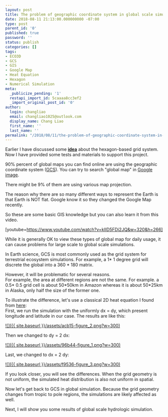 ```yaml
---
layout: post
title: The problem of geographic coordinate system in global scale simulation
date: 2018-08-11 21:13:00.000000000 -07:00
type: post
parent_id: '0'
published: true
password: ''
status: publish
categories: []
tags:
- ECO3D
- GCS
- GIS
- Google Map
- Heat Equation
- Hexagon
- Numerical Simulation
meta:
  _publicize_pending: '1'
  restapi_import_id: 5caaaa8cc3ef2
  _import_original_post_id: '0'
author:
  login: changliao
  email: changliao1025@outlook.com
  display_name: Chang Liao
  first_name: ''
  last_name: ''
permalink: "/2018/08/11/the-problem-of-geographic-coordinate-system-in-global-scale-simulation/"
---
```

Earlier I have discussed some **[idea](https://www.changliao.us/2017/06/spatial-datasets-operations-006.html)** about the hexagon-based grid system. Now I have provided some tests and materials to support this project.

90% percent of global maps you can find online are using the&nbsp;geographic coordinate system ([GCS](https://en.wikipedia.org/wiki/Geographic_coordinate_system)). You can try to search "global map" in [Google image](https://www.google.com/search?hl=en&tbm=isch&source=hp&biw=1277&bih=688&ei=WkhvW8qKJ4TesAW915yAAw&q=global+map&oq=global+&gs_l=img.3.0.35i39k1j0l9.1747.2687.0.4513.9.9.0.0.0.0.127.697.0j6.6.0....0...1ac.1.64.img..3.6.696.0...0.NzMugjEpFdI).

There might be 9% of them are using various map projection.

The reason why there are so many different ways to represent the Earth is that Earth is NOT flat. Google know it so they changed the Google Map recently.

So these are some basic GIS knowledge but you can also learn it from this video.

[youtube=https://www.youtube.com/watch?v=kIID5FDi2JQ&w=320&h=266]

While it is generally OK to view these types of global map for daily usage, it can cause problems for large scale to global scale simulations.

In Earth science, GCS is most commonly used as the grid system for terrestrial ecosystem simulations. For example, a 1\* 1 degree grid will discrete the global into a 360 \* 180 matrix.

However, it will be problematic for several reasons.  
For example, the area at different regions are not the same. For example. a 0.5\* 0.5 grid cell is about 50\*50km in Amazon whereas it is about 50\*25km in Alaska, only half the size of the former one.

To illustrate the difference, let's use a classical 2D heat equation I found from [here](https://scipython.com/book/chapter-7-matplotlib/examples/the-two-dimensional-diffusion-equation/):  
First, we run the simulation with the uniformly dx = dy, which present longitude and latitude in our case. The results are like this:

[![]({{ site.baseurl }}/assets/acb15-figure_2.png?w=300)](https://changliao.files.wordpress.com/2018/08/acb15-figure_2.png)

Then we changed to dy = 2 dx:&nbsp;

[![]({{ site.baseurl }}/assets/96b44-figure_1.png?w=300)](https://changliao.files.wordpress.com/2018/08/96b44-figure_1.png)

Last, we changed to dx = 2 dy:

[![]({{ site.baseurl }}/assets/f9536-figure_3.png?w=300)](https://changliao.files.wordpress.com/2018/08/f9536-figure_3.png)

If you look closer, you will see the differences. When the grid geometry is not uniform, the simulated heat distribution is also not uniform in spatial.

Now let's get back to GCS in global simulation. Because the grid geometry changes from tropic to pole regions, the simulations are likely affected as well.

Next, I will show you some results of global scale hydrologic simulation.

